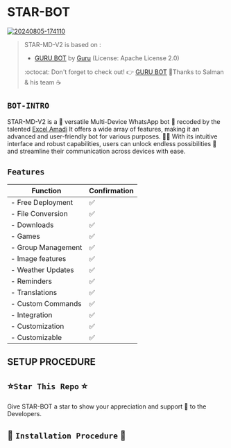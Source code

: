 # STAR-BOT 
<a href="https://ibb.co/b2R24gk"><img src="https://i.ibb.co/z7H73hz/20240805-174110.jpg" alt="20240805-174110" border="0"></a>

>STAR-MD-V2 is based on :
>- [GURU BOT](https://github.com/Guru322/GURU-BOT) by [Guru](https://github.com/Guru322) (License: Apache License 2.0)
>
> :octocat: Don't forget to check out! :point_right: [GURU BOT](https://github.com/Guru322/GURU-BOT)
>🤝Thanks to Salman & his team ☕

## `BOT-INTRO`
STAR-MD-V2 is a 🌟 versatile Multi-Device WhatsApp bot 🤖 recoded by the talented [Excel Amadi](https://github.com/Xcelsama) It offers a wide array of features, making it an advanced and user-friendly bot for various purposes. 🎉📱 With its intuitive interface and robust capabilities, users can unlock endless possibilities 🚀 and streamline their communication across devices with ease.

## `Features`


| Function   | Confirmation |
------------------|--------------
|- Free Deployment|✅️|
|- File Conversion|✅️|
|-      Downloads |✅️|
|-           Games|✅️|
|-   Group Management|✅️|
|-   Image features|✅️|
|-   Weather Updates|✅️|
|-   Reminders|✅️|
|-   Translations|✅️|
|-   Custom Commands|✅️|
|-   Integration|✅️|
|-   Customization|✅️|
|-   Customizable | ✅️|

## SETUP PROCEDURE 



 ## ⭐️`Star This Repo` ⭐️

Give STAR-BOT a star to show your appreciation and support 🌟 to the Developers.




## 🎯 `Installation Procedure` 🎯


